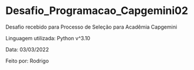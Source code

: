 # Desafio_Programacao_Capgemini02
Desafio recebido para Processo de Seleção para Acadêmia Capgemini

Linguagem utilizada: Python v^3.10

Data: 03/03/2022

Feito por: Rodrigo

